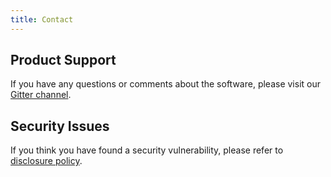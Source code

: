 ```yaml
---
title: Contact
---
```



## Product Support

If you have any questions or comments about the software, please visit our [Gitter channel](https://gitter.im/WrenSecurity/Lobby).


## Security Issues

If you think you have found a security vulnerability, please refer to [disclosure policy](disclosure).